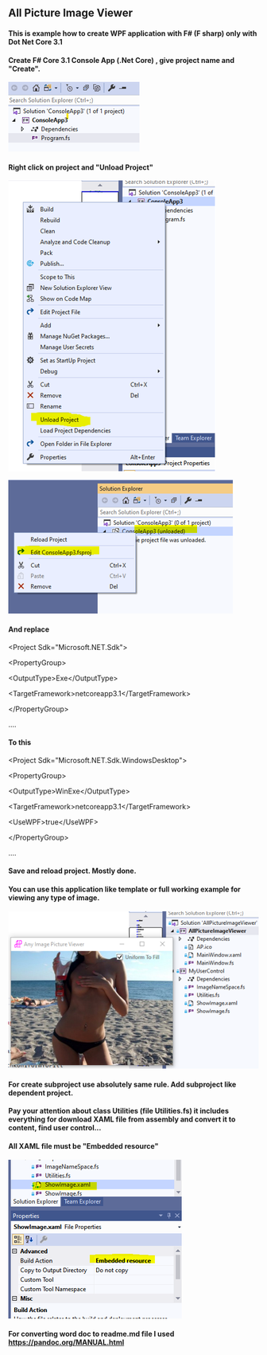 ## All Picture Image Viewer

#### This is example how to create WPF application with F\# (F sharp) only with Dot Net Core 3.1

#### Create F\# Core 3.1 Console App (.Net Core) , give project name and "Create".

![](media/image1.png)


#### Right click on project and "Unload Project"

![](media/image2.png)

![](media/image3.png)

#### And replace

\<Project Sdk=\"Microsoft.NET.Sdk\"\>

\<PropertyGroup\>

\<OutputType\>Exe\</OutputType\>

\<TargetFramework\>netcoreapp3.1\</TargetFramework\>

\</PropertyGroup\>

....

#### To this

\<Project Sdk=\"Microsoft.NET.Sdk.WindowsDesktop\"\>

\<PropertyGroup\>

\<OutputType\>WinExe\</OutputType\>

\<TargetFramework\>netcoreapp3.1\</TargetFramework\>

\<UseWPF\>true\</UseWPF\>

\</PropertyGroup\>

....

#### Save and reload project. Mostly done.
#### You can use this application like template or full working example for viewing any type of image.

![](media/image4.png)

#### For create subproject use absolutely same rule. Add subproject like dependent project.

#### Pay your attention about class Utilities (file Utilities.fs) it includes everything for download XAML file from assembly and convert it to content, find user control...

#### All XAML file must be "Embedded resource"

![](media/image5.PNG)

#### For converting word doc to readme.md file I used  <https://pandoc.org/MANUAL.html>

